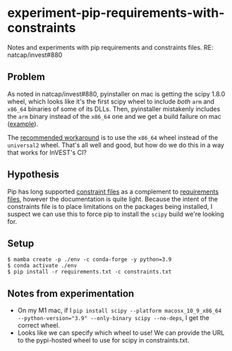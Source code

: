 # experiment-pip-requirements-with-constraints
Notes and experiments with pip requirements and constraints files.  RE: natcap/invest#880

## Problem

As noted in natcap/invest#880, pyinstaller on mac is getting the scipy 1.8.0
wheel, which looks like it's the first scipy wheel to include _both_ `arm` and
`x86_64` binaries of some of its DLLs.  Then, pyinstaller mistakenly includes
the `arm` binary instead of the `x86_64` one and we get a build failure on mac
([example](https://github.com/natcap/invest/runs/5111006848?check_suite_focus=true)).

The [recommended workaround](https://github.com/scipy/scipy/issues/15552#issuecomment-1048303347)
is to use the `x86_64` wheel instead of the `universal2` wheel.  That's all
well and good, but how do we do this in a way that works for InVEST's CI?

## Hypothesis

Pip has long supported [constraint files](https://pip.pypa.io/en/stable/user_guide/#constraints-files)
as a complement to [requirements files](https://pip.pypa.io/en/stable/reference/requirements-file-format/),
however the documentation is quite light.  Because the intent of the
constraints file is to place limitations on the packages being installed, I
suspect we can use this to force pip to install the `scipy` build we're looking for.

## Setup

```
$ mamba create -p ./env -c conda-forge -y python=3.9
$ conda activate ./env
$ pip install -r requirements.txt -c constraints.txt
```

## Notes from experimentation

* On my M1 mac, if I `pip install scipy --platform macosx_10_9_x86_64  --python-version="3.9" --only-binary scipy --no-deps`, I get the correct wheel.
* Looks like we can specify which wheel to use!  We can provide the URL to the pypi-hosted wheel to use for scipy in constraints.txt.
